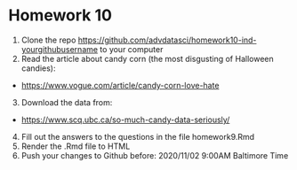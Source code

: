 # Homework 10

1. Clone the repo https://github.com/advdatasci/homework10-ind-yourgithubusername to your computer
2. Read the article about candy corn (the most disgusting of Halloween candies):
  - https://www.vogue.com/article/candy-corn-love-hate
3. Download the data from: 
  - https://www.scq.ubc.ca/so-much-candy-data-seriously/
4. Fill out the answers to the questions in the file homework9.Rmd
5. Render the .Rmd file to HTML
6. Push your changes to Github before: 2020/11/02 9:00AM Baltimore Time

